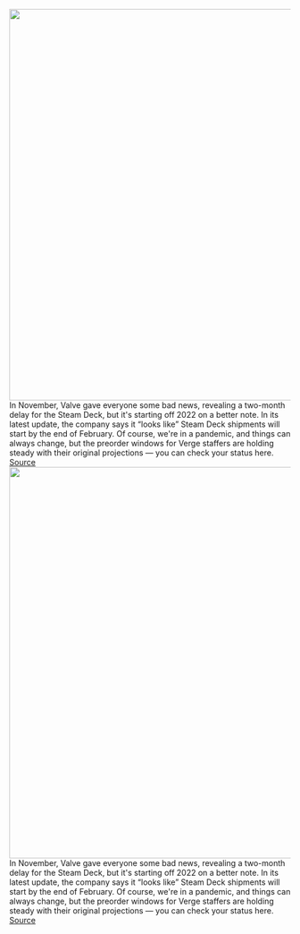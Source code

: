 <img src='https://cdn.vox-cdn.com/thumbor/JHKx3zyOr1TqBIoO0UgHRpiCtJE=/0x0:1620x1080/1200x800/filters:focal(681x411:939x669)/cdn.vox-cdn.com/uploads/chorus_image/image/70385661/steam_deck_hades.0.jpg' width='700px' /><br/>
In November, Valve gave everyone some bad news, revealing a two-month delay for the Steam Deck, but it's starting off 2022 on a better note. In its latest update, the company says it “looks like” Steam Deck shipments will start by the end of February. Of course, we're in a pandemic, and things can always change, but the preorder windows for Verge staffers are holding steady with their original projections — you can check your status here.
<a href='https://www.theverge.com/2022/1/13/22882686/steam-deck-delays-valve-pc-gaming-handheld'> Source <a/><img src='https://cdn.vox-cdn.com/thumbor/JHKx3zyOr1TqBIoO0UgHRpiCtJE=/0x0:1620x1080/1200x800/filters:focal(681x411:939x669)/cdn.vox-cdn.com/uploads/chorus_image/image/70385661/steam_deck_hades.0.jpg' width='700px' /><br/>
In November, Valve gave everyone some bad news, revealing a two-month delay for the Steam Deck, but it's starting off 2022 on a better note. In its latest update, the company says it “looks like” Steam Deck shipments will start by the end of February. Of course, we're in a pandemic, and things can always change, but the preorder windows for Verge staffers are holding steady with their original projections — you can check your status here.
<a href='https://www.theverge.com/2022/1/13/22882686/steam-deck-delays-valve-pc-gaming-handheld'> Source <a/>